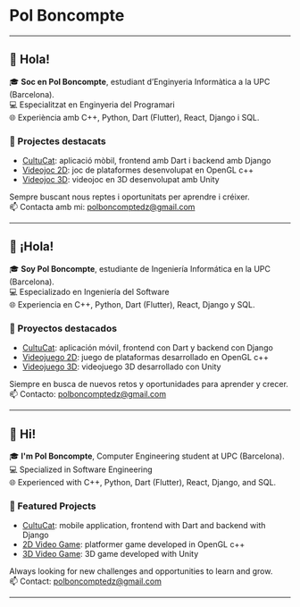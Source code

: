 # Pol Boncompte

---

## 👋 Hola!

🎓 **Soc en Pol Boncompte**, estudiant d’Enginyeria Informàtica a la UPC (Barcelona).  
💻 Especialitzat en Enginyeria del Programari  
🌐 Experiència amb C++, Python, Dart (Flutter), React, Django i SQL.

### 📌 Projectes destacats
- [CultuCat](ENLLAÇ_REPO_APP): aplicació mòbil, frontend amb Dart i backend amb Django
- [Videojoc 2D](ENLLAÇ_REPO_2D): joc de plataformes desenvolupat en OpenGL c++
- [Videojoc 3D](ENLLAÇ_REPO_3D): videojoc en 3D desenvolupat amb Unity 

Sempre buscant nous reptes i oportunitats per aprendre i créixer.  
📫 Contacta amb mi: [polboncomptedz@gmail.com](mailto:polboncomptedz@gmail.com)

---

## 👋 ¡Hola!

🎓 **Soy Pol Boncompte**, estudiante de Ingeniería Informática en la UPC (Barcelona).  
💻 Especializado en Ingeniería del Software  
🌐 Experiencia en C++, Python, Dart (Flutter), React, Django y SQL.

### 📌 Proyectos destacados
- [CultuCat](ENLACE_REPO_APP): aplicación móvil, frontend con Dart y backend con Django
- [Videojuego 2D](ENLACE_REPO_2D): juego de plataformas desarrollado en OpenGL c++
- [Videojuego 3D](ENLACE_REPO_3D): videojuego 3D desarrollado con Unity

Siempre en busca de nuevos retos y oportunidades para aprender y crecer.  
📫 Contacto: [polboncomptedz@gmail.com](mailto:polboncomptedz@gmail.com)

---

## 👋 Hi!

🎓 **I'm Pol Boncompte**, Computer Engineering student at UPC (Barcelona).  
💻 Specialized in Software Engineering  
🌐 Experienced with C++, Python, Dart (Flutter), React, Django, and SQL.

### 📌 Featured Projects
- [CultuCat](LINK_REPO_APP): mobile application, frontend with Dart and backend with Django
- [2D Video Game](LINK_REPO_2D): platformer game developed in OpenGL c++
- [3D Video Game](LINK_REPO_3D): 3D game developed with Unity

Always looking for new challenges and opportunities to learn and grow.  
📫 Contact: [polboncomptedz@gmail.com](mailto:polboncomptedz@gmail.com)

---

